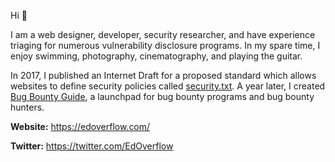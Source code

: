 Hi 👋

I am a web designer, developer, security researcher, and have experience triaging for numerous vulnerability disclosure programs. In my spare time, I enjoy swimming, photography, cinematography, and playing the guitar.

In 2017, I published an Internet Draft for a proposed standard which allows websites to define security policies called [security.txt](https://tools.ietf.org/html/draft-foudil-securitytxt). A year later, I created [Bug Bounty Guide](https://bugbountyguide.com/), a launchpad for bug bounty programs and bug bounty hunters.

**Website:** https://edoverflow.com/

**Twitter:** https://twitter.com/EdOverflow
